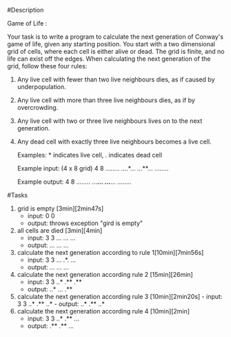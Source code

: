#Description

Game of Life :

Your task is to write a program to calculate the next
generation of Conway's game of life, given any starting
position. You start with a two dimensional grid of cells,
where each cell is either alive or dead. The grid is finite,
and no life can exist off the edges. When calculating the
next generation of the grid, follow these four rules:

1. Any live cell with fewer than two live neighbours dies,
   as if caused by underpopulation.
2. Any live cell with more than three live neighbours dies,
   as if by overcrowding.
3. Any live cell with two or three live neighbours lives
   on to the next generation.
4. Any dead cell with exactly three live neighbours becomes
   a live cell.

   Examples: * indicates live cell, . indicates dead cell

   Example input: (4 x 8 grid)
    4 8
    ........
    ....*...
    ...**...
    ........


   Example output:
    4 8
    ........
    ...**...
    ...**...
    ........
    
#Tasks

   1. grid is empty [3min][2min47s]
      - input:
        0 0
      - output:
        throws exception "gird is empty"
   2. all cells are died [3min][4min]
      - input:
        3 3
        ...
        ...
        ...
      - output:
        ...
        ...
        ...
   3. calculate the next generation according to rule 1[10min][7min56s]
      - input:
        3 3
        ...
        .*.
        ...
      - output:
        ...
        ...
        ...
   4. calculate the next generation according rule 2 [15min][26min]
      - input:
        3 3
        ..*
        .**
        .**
      - output:
        ..*
        ...
        .**
   5.  calculate the next generation according rule 3 [10min][2min20s]
      - input:
        3 3
        ..*
        .**
        ..*
      - output:
        ..*
        .**
        ..*
   6. calculate the next generation according rule 4 [10min][2min]
      - input:
        3 3
        ..*
        .**
        ...
      - output:
        .**
        .**
        ...
